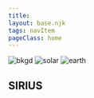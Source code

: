 ```yaml
---
title: 
layout: base.njk
tags: navItem
pageClass: home
---
```

<section class="parallax">
<img src="/images/cosmos-gb472637dd_1920.jpg" alt="bkgd">
<img src="/images/nasa-Yj1M5riCKk4-unsplash.jpg" alt="solar" >
<img src="/images/nasa-earth.png" alt="earth">
<h2 id="text"> SIRIUS</h2>
</section>
<script type="text/javascript">
    let bg=document.getElementById()

Space is an extremely high sky. The International Federation of Aeronautics and Astronautics in Geneva, Switzerland defines the boundary between the atmosphere and space: the dividing line at an altitude of 100 kilometers (about 62 miles) above the earth's sea level, called the Carmen line. The Karmen line is named after American scientist Theodore von Karman. Geophysicists divide atmospheric space (or airspace) into 5 layers

## intergalactic space

the space with matter and the space between galaxies. Intergalactic space is very close to a complete vacuum , but there is usually still free dust and debris. Between clusters of galaxies, the space called voids is an almost complete vacuum . Some theories hold that the density of one hydrogen atom per cubic meter is equivalent to the average density of the universe [9] [10] . However, the density of the universe is clearly not uniform; its density ranges from very high in galaxies (including in galaxies with high-density structures such as planets, stars, and black holes ) to very low in vast voids , a density well below the cosmic average.
<figure>
<img src="/" alt=" ">
</figure>

## interplanetary space
the space within the solar system that surrounds the sun and planets. This region is dominated by the interplanetary medium and extends outward all the way to the heliosphere , where the galactic environment begins to affect the flow of particles that accompany and transcend the sun's magnetic field become dominant. Interplanetary space is defined by the solar wind, the continuous stream of charged particles from the sun that creates a thin atmosphere (called the heliosphere) that stretches billions of miles into space. The particle density in the wind is 5-10 protons /cm 3 and it is moving at a speed of 350-400 km/s  . The distance and intensity of the heliosphere are closely related to the degree of solar wind activity . The significance of the discovery of exoplanets since 1995 is that other stars also have the ability to have their own interplanetary medium
<figure>
<img src="/" alt=" ">
</figure>

## earth space
the region of outer space adjacent to the Earth. The geospace region includes regions of the upper atmosphere, such as the ionosphere and magnetosphere , and the Van Allen radiation belts are also within geospace. The area between Earth's atmosphere and the Moon is sometimes called "Earth-Moon space."
<figure>
<img src="/" alt=" ">
</figure>